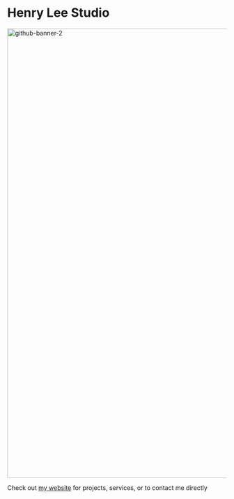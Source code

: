 # Henry Lee Studio

<a href = "https://henrylee.studio/"><a href = "https://henrylee.studio/">
<img width="1032" alt="github-banner-2" src="https://user-images.githubusercontent.com/101936420/171258991-d2f10867-5cf3-4a19-834b-8abf150d56ab.png"
alt = "Portfolio" alt = "Portfolio"></a>



Check out <a href = "https://henrylee.studio/">my website</a> for projects, services, or to contact me directly 


